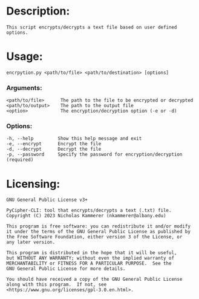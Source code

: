 
# Description:
    This script encrypts/decrypts a text file based on user defined options.
    
# Usage: 
    encrpytion.py <path/to/file> <path/to/destination> [options]
    
### Arguments:
    <path/to/file>      The path to the file to be encrypted or decrypted
    <path/to/output>    The path to the output file
    <option>            The encryption/decryption option (-e or -d)

### Options:
    -h, --help         Show this help message and exit
    -e, --encrypt      Encrypt the file
    -d, --decrypt      Decrypt the file
    -p, --password     Specify the password for encryption/decryption (required)



# Licensing: 
    GNU General Public License v3+

    PyCipher-CLI: tool that encrypts/decrypts a text (.txt) file.  
    Copyright (C) 2023 Nicholas Kammerer (nkammerer@albany.edu)

    This program is free software: you can redistribute it and/or modify
    it under the terms of the GNU General Public License as published by
    the Free Software Foundation, either version 3 of the License, or
    any later version.

    This program is distributed in the hope that it will be useful,
    but WITHOUT ANY WARRANTY; without even the implied warranty of
    MERCHANTABILITY or FITNESS FOR A PARTICULAR PURPOSE.  See the
    GNU General Public License for more details.

    You should have received a copy of the GNU General Public License
    along with this program.  If not, see <https://www.gnu.org/licenses/gpl-3.0.en.html>.
